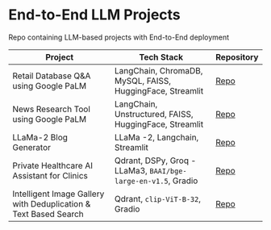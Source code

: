 # End-to-End LLM Projects

Repo containing LLM-based projects with End-to-End deployment

| Project | Tech Stack | Repository | 
|---------|------------|----------|
| Retail Database Q&A using Google PaLM | LangChain, ChromaDB, MySQL, FAISS, HuggingFace, Streamlit | [Repo](https://github.com/Jkanishkha0305/End-to-End-LLM-Projects/tree/main/PaLM_sqldb_tshirts) |
| News Research Tool using Google PaLM | LangChain, Unstructured, FAISS, HuggingFace, Streamlit | [Repo](https://github.com/Jkanishkha0305/End-to-End-LLM-Projects/tree/main/PaLM_news_research_tool) |
| LLaMa-2 Blog Generator | LLaMa -2, Langchain, Streamlit | [Repo](https://github.com/Jkanishkha0305/End-to-End-LLM-Projects/tree/main/LLaMa_2_blog_generator) |
| Private Healthcare AI Assistant for Clinics | Qdrant, DSPy, Groq - LLaMa3, ```BAAI/bge-large-en-v1.5```, Gradio | [Repo](https://github.com/Jkanishkha0305/End-to-End-LLM-Projects/tree/main/Groq_Clininc_Assitant) |
| Intelligent Image Gallery with Deduplication & Text Based Search | Qdrant, ```clip-ViT-B-32```, Gradio | [Repo]() |
